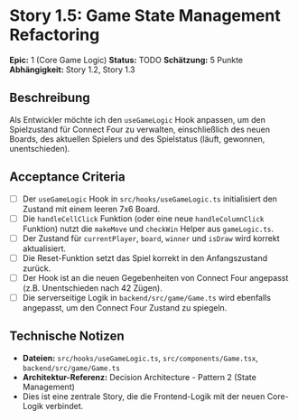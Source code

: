 # Story 1.5: Game State Management Refactoring

**Epic:** 1 (Core Game Logic)
**Status:** TODO
**Schätzung:** 5 Punkte
**Abhängigkeit:** Story 1.2, Story 1.3

## Beschreibung
Als Entwickler möchte ich den `useGameLogic` Hook anpassen, um den Spielzustand für Connect Four zu verwalten, einschließlich des neuen Boards, des aktuellen Spielers und des Spielstatus (läuft, gewonnen, unentschieden).

## Acceptance Criteria
- [ ] Der `useGameLogic` Hook in `src/hooks/useGameLogic.ts` initialisiert den Zustand mit einem leeren 7x6 Board.
- [ ] Die `handleCellClick` Funktion (oder eine neue `handleColumnClick` Funktion) nutzt die `makeMove` und `checkWin` Helper aus `gameLogic.ts`.
- [ ] Der Zustand für `currentPlayer`, `board`, `winner` und `isDraw` wird korrekt aktualisiert.
- [ ] Die Reset-Funktion setzt das Spiel korrekt in den Anfangszustand zurück.
- [ ] Der Hook ist an die neuen Gegebenheiten von Connect Four angepasst (z.B. Unentschieden nach 42 Zügen).
- [ ] Die serverseitige Logik in `backend/src/game/Game.ts` wird ebenfalls angepasst, um den Connect Four Zustand zu spiegeln.

## Technische Notizen
- **Dateien:** `src/hooks/useGameLogic.ts`, `src/components/Game.tsx`, `backend/src/game/Game.ts`
- **Architektur-Referenz:** Decision Architecture - Pattern 2 (State Management)
- Dies ist eine zentrale Story, die die Frontend-Logik mit der neuen Core-Logik verbindet.
